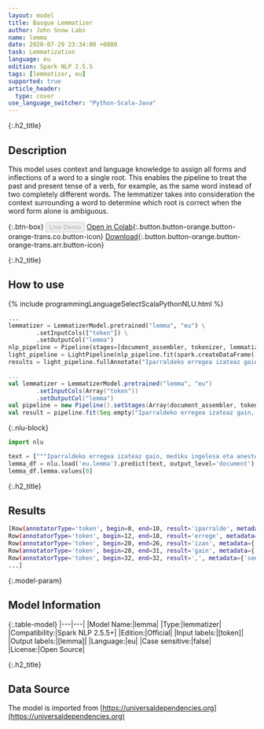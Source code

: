 ```yaml
---
layout: model
title: Basque Lemmatizer
author: John Snow Labs
name: lemma
date: 2020-07-29 23:34:00 +0800
task: Lemmatization
language: eu
edition: Spark NLP 2.5.5
tags: [lemmatizer, eu]
supported: true
article_header:
  type: cover
use_language_switcher: "Python-Scala-Java"
---
```


{:.h2_title}
## Description
This model uses context and language knowledge to assign all forms and inflections of a word to a single root. This enables the pipeline to treat the past and present tense of a verb, for example, as the same word instead of two completely different words. The lemmatizer takes into consideration the context surrounding a word to determine which root is correct when the word form alone is ambiguous.

{:.btn-box}
<button class="button button-orange" disabled>Live Demo</button>
[Open in Colab](https://colab.research.google.com/github/JohnSnowLabs/spark-nlp-workshop/blob/b2eb08610dd49d5b15077cc499a94b4ec1e8b861/jupyter/annotation/english/model-downloader/Create%20custom%20pipeline%20-%20NerDL.ipynb#scrollTo=bbzEH9u7tdxR){:.button.button-orange.button-orange-trans.co.button-icon}
[Download](https://s3.amazonaws.com/auxdata.johnsnowlabs.com/public/models/lemma_eu_2.5.5_2.4_1596054393659.zip){:.button.button-orange.button-orange-trans.arr.button-icon}

{:.h2_title}
## How to use

<div class="tabs-box" markdown="1">

{% include programmingLanguageSelectScalaPythonNLU.html %}

```python
...
lemmatizer = LemmatizerModel.pretrained("lemma", "eu") \
        .setInputCols(["token"]) \
        .setOutputCol("lemma")
nlp_pipeline = Pipeline(stages=[document_assembler, tokenizer, lemmatizer])
light_pipeline = LightPipeline(nlp_pipeline.fit(spark.createDataFrame([['']]).toDF("text")))
results = light_pipeline.fullAnnotate("Iparraldeko erregea izateaz gain, mediku ingelesa eta anestesia eta higiene medikoa garatzen duen liderra da John Snow.")
```

```scala
...
val lemmatizer = LemmatizerModel.pretrained("lemma", "eu")
        .setInputCols(Array("token"))
        .setOutputCol("lemma")
val pipeline = new Pipeline().setStages(Array(document_assembler, tokenizer, lemmatizer))
val result = pipeline.fit(Seq.empty["Iparraldeko erregea izateaz gain, mediku ingelesa eta anestesia eta higiene medikoa garatzen duen liderra da John Snow."].toDS.toDF("text")).transform(data)
```

{:.nlu-block}
```python
import nlu

text = ["""Iparraldeko erregea izateaz gain, mediku ingelesa eta anestesia eta higiene medikoa garatzen duen liderra da John Snow."""]
lemma_df = nlu.load('eu.lemma').predict(text, output_level='document')
lemma_df.lemma.values[0]
```

</div>

{:.h2_title}
## Results

```bash
[Row(annotatorType='token', begin=0, end=10, result='iparralde', metadata={'sentence': '0'}, embeddings=[]),
Row(annotatorType='token', begin=12, end=18, result='errege', metadata={'sentence': '0'}, embeddings=[]),
Row(annotatorType='token', begin=20, end=26, result='izan', metadata={'sentence': '0'}, embeddings=[]),
Row(annotatorType='token', begin=28, end=31, result='gain', metadata={'sentence': '0'}, embeddings=[]),
Row(annotatorType='token', begin=32, end=32, result=',', metadata={'sentence': '0'}, embeddings=[]),
...]
```

{:.model-param}
## Model Information

{:.table-model}
|---|---|
|Model Name:|lemma|
|Type:|lemmatizer|
|Compatibility:|Spark NLP 2.5.5+|
|Edition:|Official|
|Input labels:|[token]|
|Output labels:|[lemma]|
|Language:|eu|
|Case sensitive:|false|
|License:|Open Source|

{:.h2_title}
## Data Source
The model is imported from [https://universaldependencies.org](https://universaldependencies.org)